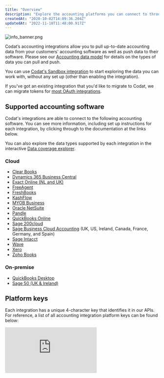 ```yaml
---
title: "Overview"
description: "Explore the accounting platforms you can connect to through our Accounting API."
createdAt: "2020-10-02T14:09:36.204Z"
updatedAt: "2022-11-18T11:48:00.917Z"
---
```


<Head>
  <meta
    property="og:image"
    content="/img/old/2b27c1b-info_banner.png"
  />
</Head>

![](/img/old/2b27c1b-info_banner.png "info_banner.png")

Codat’s accounting integrations allow you to pull up-to-date accounting data from your customers' accounting software as well as push data to their software. Please see our [Accounting data model](/data-model/accounting/) for details on the types of data you can pull and push.

You can use [Codat's Sandbox integration](/integrations/accounting/sandbox/accounting-sandbox) to start exploring the data you can work with, without any set up (other than enabling the integration).

If you've got an existing integration that you'd like to migrate to Codat, we can migrate tokens for [most OAuth integrations](/get-started/migration).

## Supported accounting software

Codat's integrations are able to connect to the following accounting software. You can see more information, including set up instructions for each integration, by clicking through to the documentation at the links below.

You can also explore the data types supported by each integration in the interactive <a className="external" href="https://knowledge.codat.io/supported-features/accounting" target="_blank">Data coverage explorer</a>.

### Cloud

- [Clear Books](/integrations/accounting/clearbooks/accounting-clearbooks)
- [Dynamics 365 Business Central](/integrations/accounting/dynamics365businesscentral/accounting-dynamics365businesscentral)
- [Exact Online (NL and UK)](/integrations/accounting/exact-online/accounting-exact-online)
- [FreeAgent](/integrations/accounting/freeagent/accounting-freeagent)
- [FreshBooks](/integrations/accounting/freshbooks/accounting-freshbooks)
- [KashFlow](/integrations/accounting/kashflow/accounting-kashflow)
- [MYOB Business](/integrations/accounting/myob/accounting-myob)
- [Oracle NetSuite](/integrations/accounting/netsuite/accounting-netsuite)
- [Pandle](/integrations/accounting/pandle/accounting-pandle)
- [QuickBooks Online](/integrations/accounting/quickbooksonline/accounting-quickbooksonline)
- [Sage 200cloud](/integrations/accounting/sage200/accounting-sage200)
- [Sage Business Cloud Accounting](/integrations/accounting/sagebusinesscloud/accounting-sagebusinesscloud) (UK, US, Ireland, Canada, France, Germany, and Spain)
- [Sage Intacct](/integrations/accounting/sage-intacct/accounting-sage-intacct)
- [Wave](/integrations/accounting/wave/accounting-wave)
- [Xero](/integrations/accounting/xero/accounting-xero)
- [Zoho Books](/integrations/accounting/zoho-books/accounting-zoho-books)

### On-premise

- [QuickBooks Desktop](/integrations/accounting/quickbooksdesktop/accounting-quickbooksdesktop)
- [Sage 50 (UK & Ireland)](/integrations/accounting/sage50/accounting-sage50)

## Platform keys

Each integration has a unique 4-character key that identifies it in our APIs. For reference, a list of all accounting integration platform keys can be found below:

<iframe
  src="https://knowledge.codat.io/integrations/platformkeys?integrationType=Accounting"
  frameborder="0"
  style={{ top: 0, left: 0, width: "100%", height: "1200px" }}
></iframe>
